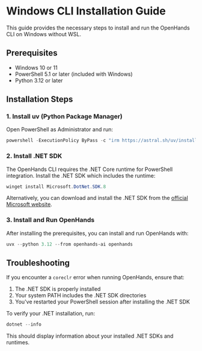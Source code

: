 # Windows CLI Installation Guide

This guide provides the necessary steps to install and run the OpenHands CLI on Windows without WSL.

## Prerequisites

- Windows 10 or 11
- PowerShell 5.1 or later (included with Windows)
- Python 3.12 or later

## Installation Steps

### 1. Install uv (Python Package Manager)

Open PowerShell as Administrator and run:

```powershell
powershell -ExecutionPolicy ByPass -c "irm https://astral.sh/uv/install.ps1 | iex"
```

### 2. Install .NET SDK

The OpenHands CLI requires the .NET Core runtime for PowerShell integration. Install the .NET SDK which includes the runtime:

```powershell
winget install Microsoft.DotNet.SDK.8
```

Alternatively, you can download and install the .NET SDK from the [official Microsoft website](https://dotnet.microsoft.com/download).

### 3. Install and Run OpenHands

After installing the prerequisites, you can install and run OpenHands with:

```powershell
uvx --python 3.12 --from openhands-ai openhands
```

## Troubleshooting

If you encounter a `coreclr` error when running OpenHands, ensure that:

1. The .NET SDK is properly installed
2. Your system PATH includes the .NET SDK directories
3. You've restarted your PowerShell session after installing the .NET SDK

To verify your .NET installation, run:

```powershell
dotnet --info
```

This should display information about your installed .NET SDKs and runtimes.

